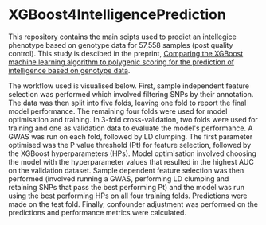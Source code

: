 # XGBoost4IntelligencePrediction

This repository contains the main scipts used to predict an intellegice phenotype based on genotype data for 57,558 samples (post quality control). This study is descibed in the preprint, [Comparing the XGBoost machine learning algorithm to polygenic scoring for the prediction of intelligence based on genotype data](https://www.biorxiv.org/content/10.1101/2022.06.12.495467v1).

The workflow used is visualised below. First, sample independent feature selection was performed which involved filtering SNPs by their annotation. The data was then split into five folds, leaving one fold to report the final model performance. The remaining four folds were used for model optimisation and training. In 3-fold cross-validation, two folds were used for training and one as validation data to evaluate the model's performance. A GWAS was run on each fold, followed by LD clumping. The first parameter optimised was the P value threshold (Pt) for feature selection, followed by the XGBoost hyperparameters (HPs). Model optimisation involved choosing the model with the hyperparameter values that resulted in the highest AUC on the validation dataset. Sample dependent feature selection was then performed (involved running a GWAS, performing LD clumping and retaining SNPs that pass the best performing Pt) and the model was run using the best performing HPs on all four training folds. Predictions were made on the test fold. Finally, confounder adjustment was performed on the predictions and performance metrics were calculated.
